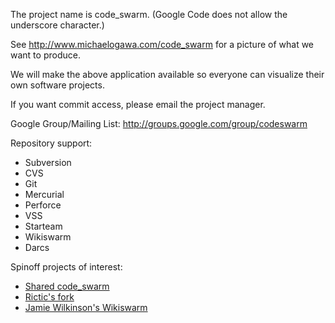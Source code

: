 The project name is code\_swarm. (Google Code does not allow the underscore character.)

See http://www.michaelogawa.com/code_swarm for a picture of what we want to produce.

We will make the above application available so everyone can visualize their own software projects.

If you want commit access, please email the project manager.

Google Group/Mailing List: http://groups.google.com/group/codeswarm

Repository support:
  * Subversion
  * CVS
  * Git
  * Mercurial
  * Perforce
  * VSS
  * Starteam
  * Wikiswarm
  * Darcs

Spinoff projects of interest:
  * [Shared code\_swarm](http://rakjar.de/shared_codeswarm/readme.html)
  * [Rictic's fork](http://github.com/rictic/code_swarm/tree/master)
  * [Jamie Wilkinson's Wikiswarm](http://github.com/jamiew/wikiswarm/tree/master)
